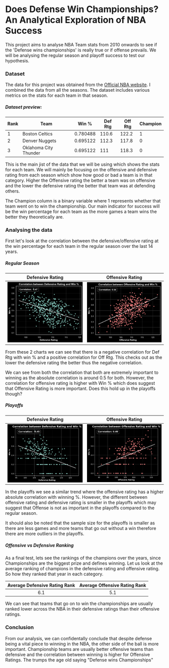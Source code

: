 # Does Defense Win Championships? An Analytical Exploration of NBA Success

This project aims to analyse NBA Team stats from 2010 onwards to see if the 'Defense wins championships' is really true or if offense prevails. We will be analysing the regular season and playoff success to test our hypothesis.

### Dataset

The data for this project was obtained from the [Official NBA website](https://www.nba.com/stats/teams/advanced). I combined the data from all the seasons. The dataset includes various metrics on the stats for each team in that season.

##### Dataset preview:

| Rank | Team                  | Win %    | Def Rtg | Off Rtg | Champion |
| ---- | --------------------- | -------- | ------- | ------- | -------- |
| 1    | Boston Celtics        | 0.780488 | 110.6   | 122.2   | 1        |
| 2    | Denver Nuggets        | 0.695122 | 112.3   | 117.8   | 0        |
| 3    | Oklahoma City Thunder | 0.695122 | 111     | 118.3   | 0        |

This is the main jist of the data that we will be using which shows the stats for each team. We will mainly be focusing on the offensive and defensive rating from each season which show how good or bad a team is in that category. Higher the Offensive rating the better a team was on offensive and the lower the defensive rating the better that team was at defending others.

The Champion column is a binary variable where 1 represents whether that team went on to win the championship. Our main indicator for success will be the win percentage for each team as the more games a team wins the better they theoretically are.

### Analysing the data

First let's look at the correlation between the defensive/offensive rating at the win percentage for each team in the regular season over the last 14 years.

##### Regular Season

|         Defensive Rating         |         Offensive Rating         |
| :------------------------------: | :------------------------------: |
| ![](Charts/Regular%20DefRtg.png) | ![](Charts/Regular%20OffRtg.png) |

From these 2 charts we can see that there is a negative correlation for Def Rtg with win % and a positive correlation for Off Rtg. This checks out as the lower the defensive rating the better thus the negative correlation.

We can see from both the correlation that both are extremely important to winning as the absolute correlation is around 0.5 for both. However, the correlation for offensive rating is higher with Win % which does suggest that Offensive Rating is more important. Does this hold up in the playoffs though?

##### Playoffs

|         Defensive Rating         |         Offensive Rating         |
| :------------------------------: | :------------------------------: |
| ![](Charts/Playoff%20DefRtg.png) | ![](Charts/Playoff%20OffRtg.png) |

In the playoffs we see a similar trend where the offensive rating has a higher absolute correlation with winning %. However, the different between offensive rating and defensive rating is smaller in the playoffs which may suggest that Offense is not as important in the playoffs compared to the regular season.

It should also be noted that the sample size for the playoffs is smaller as there are less games and more teams that go out without a win therefore there are more outliers in the playoffs.

##### Offensive vs Defensive Ranking

As a final test, lets see the rankings of the champions over the years, since Championships are the biggest prize and defines winning. Let us look at the average ranking of champions in the defensive rating and offensive rating. So how they ranked that year in each category.

| Average Defensive Rating Rank | Average Offensive Rating Rank |
| :---------------------------: | :---------------------------: |
|              6.1              |              5.1              |

We can see that teams that go on to win the championships are usually ranked lower across the NBA in their defensive ratings than their offensive ratings.

### Conclusion

From our analysis, we can confidentally conclude that despite defense being a vital piece to winning in the NBA, the other side of the ball is more important. Championship teams are usually better offensive teams than defensive and the correlation between winning is higher for Offensive Ratings. The trumps the age old saying "Defense wins Championships"
